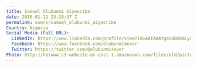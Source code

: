 ```yaml
---
title: Samuel Olubunmi Aiyeoribe
date: 2016-01-11 23:28:37 Z
permalink: users/samuel_olubunmi_aiyeoribe
Country: Nigeria
Social Media (Full URL):
  LinkedIn: https://www.linkedin.com/profile/view?id=AAIAAAYgoU8BGkmLySmPmM7fL04U-OO1Io-PinY&trk=nav_responsive_tab_profile
  Facebook: https://www.facebook.com/olubunmi4ever
  Twitter: https://twitter.com/@olubunmi4ever
Photo: http://hotwww.s3-website-us-east-1.amazonaws.com/files/old/pictures/picture-316-1452585655.jpg
---
```


